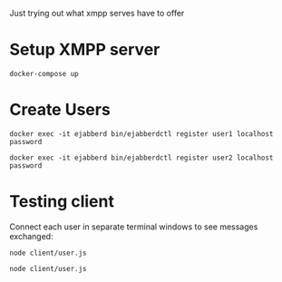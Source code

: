 Just trying out what xmpp serves have to offer

# Setup XMPP server
```
docker-compose up
```

# Create Users
```
docker exec -it ejabberd bin/ejabberdctl register user1 localhost password
```

```
docker exec -it ejabberd bin/ejabberdctl register user2 localhost password
```

# Testing client
Connect each user in separate terminal windows to see messages exchanged:
```
node client/user.js
```
```
node client/user.js
```